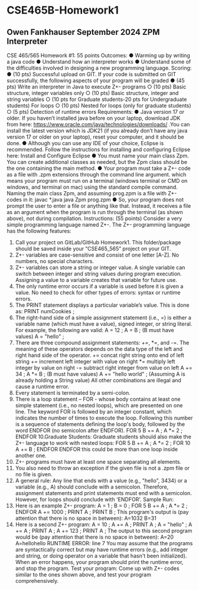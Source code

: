 # CSE465B-Homework1
Owen Fankhauser
September 2024
ZPM Interpreter 
--------------------------
CSE 465/565
Homework #1: 55 points
Outcomes:
● Warming up by writing a java code
● Understand how an interpreter works
● Understand some of the difficulties involved in designing a new programming language.
Scoring:
● (10 pts) Successful upload on GIT. If your code is submitted on GIT successfully, the following
aspects of your program will be graded
● (45 pts) Write an interpreter in Java to execute Z+- programs
○ (10 pts) Basic structure, integer variables only
○ (10 pts) Basic structure, integer and string variables
○ (10 pts for Graduate students-20 pts for Undergraduate students) For loops
○ (10 pts) Nested for loops (only for graduate students)
○ (5 pts) Detection of runtime errors
Requirements:
● Java version 17 or older. If you haven’t installed java before on your laptop, download JDK
from here: https://www.oracle.com/java/technologies/downloads/ .You can install the latest
version which is JDK21 (if you already don’t have any java version 17 or older on your laptop),
reset your computer, and it should be done.
● Although you can use any IDE of your choice, Eclipse is recommended. Follow the instructions
for installing and configuring Eclipse here: Install and Configure Eclipse
● You must name your main class Zpm. You can create additional classes as needed, but the
Zpm class should be the one containing the main method.
● Your program must take a Z+- code as a file with .zpm extensions through the command line
argument. which means your program must run on a terminal (windows terminal or CMD on
windows, and terminal on mac) using the standard compile command. Naming the main class
Zpm, and assuming prog.zpm is a file with Z+- codes in it:
javac *.java
java Zpm prog.zpm
● So, your program does not prompt the user to enter a file or anything like that. Instead, it
receives a file as an argument when the program is run through the terminal (as shown
above), not during compilation.
Instructions:
(55 points) Consider a very simple programming language named Z+-. The Z+- programming language
has the following features:
1. Call your project on GitLab/GitHub Homework1. This folder/package should be saved inside
your “CSE465_565” project on your GIT.
2. Z+- variables are case-sensitive and consist of one letter [A-Z]. No numbers, no special
characters.
3. Z+- variables can store a string or integer value. A single variable can switch between integer
and string values during program execution. Assigning a value to a variable creates that
variable for future use.
4. The only runtime error occurs if a variable is used before it is given a value. No need to check
for other types of errors: syntax or runtime errors.
5. The PRINT statement displays a particular variable’s value. This is done as:
PRINT numCookies ;
6. The right-hand side of a simple assignment statement (i.e., =) is either a variable name (which
must have a value), signed integer, or string literal. For example, the following are valid:
A = 12 ;
A = B ; (B must have values)
A = "hello" ;
7. There are three compound assignment statements: +=, *=, and -=. The meaning of these
operators depends on the data type of the left and right hand side of the operator.
<string var> += <string> concat right string onto end of left string
<integer var> += <integer> increment left integer with value on right
<integer var> *= <integer> multiply left integer by value on right
<integer var> -= <integer> subtract right integer from value on left
A += 34 ;
A *= B ; (B must have values)
A += "hello world" ; (Assuming A is already holding a
String value)
All other combinations are illegal and cause a runtime error.
8. Every statement is terminated by a semi-colon.
9. There is a loop statement – FOR - whose body contains at least one simple statement (i.e., no
nested loops), which are presented on one line. The keyword FOR is followed by an integer
constant, which indicates the number of times to execute the loop. Following this number is a
sequence of statements defining the loop's body, followed by the word ENDFOR (no semicolon
after ENDFOR).
FOR 5 B += A ; A *= 2 ; ENDFOR
10.Graduate Students: Graduate students should also make the Z+- language to
work with nested loops:
FOR 5 B += A ; A *= 2 ; FOR 10 A += B ; ENDFOR ENDFOR
this could be more than one loop inside another one.
11. Z+- programs must have at least one space separating all elements.
12. You also need to throw an exception if the given file is not a .zpm file or no file is given.
13. A general rule: Any line that ends with a value (e.g., "hello", 3434) or a variable (e.g., A) should
conclude with a semicolon. Therefore, assignment statements and print statements must end
with a semicolon. However, for loops should conclude with 'ENDFOR'.
Sample Run:
1. Here is an example Z+- program:
A = 1 ;
B = 0 ;
FOR 5 B += A ; A *= 2 ; ENDFOR
A += 1000 ;
PRINT A ;
PRINT B ;
This program's output is (pay attention that there is no space in between):
A=1032
B=31
2. Here is a second Z+- program:
A = 10 ;
A += A ;
PRINT A ;
A = "hello" ;
A += A ;
PRINT A ;
A += 123 ;
PRINT A ;
The output to this second program would be (pay attention that there is no space in
between):
A=20
A=hellohello
RUNTIME ERROR: line 7
You may assume that the programs are syntactically correct but may have runtime errors (e.g.,
add integer and string, or doing operator on a variable that hasn't been initialized).
When an error happens, your program should print the runtime error, and stop the program.
Test your program:
Come up with Z+- codes similar to the ones shown above, and test your program comprehensively.
